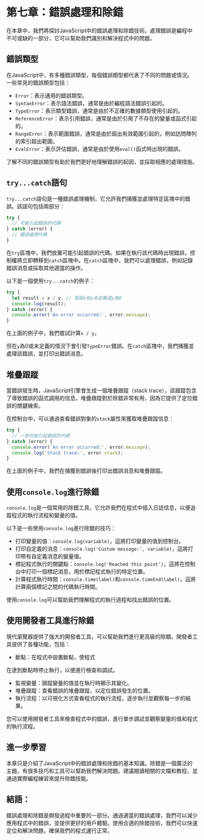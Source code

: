 # 第七章：錯誤處理和除錯

在本章中，我們將探討JavaScript中的錯誤處理和除錯技術。處理錯誤是編程中不可或缺的一部分，它可以幫助我們識別和解決程式中的問題。

## 錯誤類型
在JavaScript中，有多種錯誤類型，每個錯誤類型都代表了不同的問題或情況。一些常見的錯誤類型包括：

- `Error`：表示通用的錯誤類型。
- `SyntaxError`：表示語法錯誤，通常是由於編程語法錯誤引起的。
- `TypeError`：表示類型錯誤，通常是由於不正確的數據類型使用引起的。
- `ReferenceError`：表示引用錯誤，通常是由於引用了不存在的變量或函式引起的。
- `RangeError`：表示範圍錯誤，通常是由於超出有效範圍引起的，例如訪問陣列的索引超出範圍。
- `EvalError`：表示評估錯誤，通常是由於使用`eval()`函式時出現的錯誤。

了解不同的錯誤類型有助於我們更好地理解錯誤的起因，並採取相應的處理措施。

## `try...catch`語句
`try...catch`語句是一種錯誤處理機制，它允許我們捕獲並處理特定區塊中的錯誤。該語句包括兩部分：

```javascript
try {
  // 可能引起錯誤的代碼
} catch (error) {
  // 錯誤處理代碼
}
```

在`try`區塊中，我們放置可能引起錯誤的代碼。如果在執行該代碼時出現錯誤，控制權將立即轉移到`catch`區塊中。在`catch`區塊中，我們可以處理錯誤，例如記錄錯誤消息或採取其他適當的操作。

以下是一個使用`try...catch`的例子：

```javascript
try {
  let result = x / y; // 假設x和y未定義或y為0
  console.log(result);
} catch (error) {
  console.error('An error occurred:', error.message);
}
```

在上面的例子中，我們嘗試計算`x / y`，

但在`y`為0或未定義的情況下會引發`TypeError`錯誤。在`catch`區塊中，我們捕獲並處理該錯誤，並打印出錯誤消息。

## 堆疊跟蹤
當錯誤發生時，JavaScript引擎會生成一個堆疊跟蹤（stack trace），該跟蹤包含了導致錯誤的函式調用的信息。堆疊跟蹤對於除錯非常有用，因為它提供了定位錯誤的關鍵線索。

在控制台中，可以通過查看錯誤對象的`stack`屬性來獲取堆疊跟蹤信息：

```javascript
try {
  // 一些可能引起錯誤的代碼
} catch (error) {
  console.error('An error occurred:', error.message);
  console.log('Stack trace:', error.stack);
}
```

在上面的例子中，我們在捕獲到錯誤後打印出錯誤消息和堆疊跟蹤。

## 使用`console.log`進行除錯
`console.log`是一個常用的除錯工具，它允許我們在程式中插入日誌信息，以便追蹤程式的執行流程和變量的值。

以下是一些使用`console.log`進行除錯的技巧：

- 打印變量的值：`console.log(variable)`，這將打印變量的值到控制台。
- 打印自定義的消息：`console.log('Custom message:', variable)`，這將打印帶有自定義消息的變量值。
- 標記程式執行的關鍵點：`console.log('Reached this point')`，這將在控制台中打印一個標記消息，用於標記程式執行的特定位置。
- 計算程式執行時間：`console.time(label)`和`console.timeEnd(label)`，這將計算兩個標記之間的代碼執行時間。

使用`console.log`可以幫助我們理解程式的執行過程和找出錯誤的位置。

## 使用開發者工具進行除錯
現代瀏覽器提供了強大的開發者工具，可以幫助我們進行更高級的除錯。開發者工具提供了各種功能，包括：

- 斷點：在程式中設置斷點，使程式

在達到斷點時停止執行，以便進行檢查和調試。
- 監視變量：跟蹤變量的值並在執行時顯示其變化。
- 堆疊跟蹤：查看錯誤的堆疊跟蹤，以定位錯誤發生的位置。
- 執行流程：以可視化方式查看程式的執行流程，逐步執行並觀察每一步的結果。

您可以使用開發者工具來檢查程式中的錯誤，進行單步調試並觀察變量的值和程式的執行流程。

## 進一步學習
本章只是介紹了JavaScript中的錯誤處理和除錯的基本知識。除錯是一個廣泛的主題，有很多技巧和工具可以幫助我們解決問題。建議閱讀相關的文檔和教程，並通過實際編程練習來提升除錯技能。

## 結語：
錯誤處理和除錯是開發過程中重要的一部分。通過適當的錯誤處理，我們可以減少應用程式中的錯誤，並提供更好的用戶體驗。使用合適的除錯技術，我們可以快速定位和解決問題，確保我們的程式運行正常。